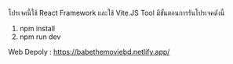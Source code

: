 โปรเจคนี้ใช้ React Framework และใช้ Vite.JS Tool มีขั้นตอนการรันโปรเจคดังนี้ 

1. npm install 
2. npm run dev

Web Depoly : https://babethemoviebd.netlify.app/
